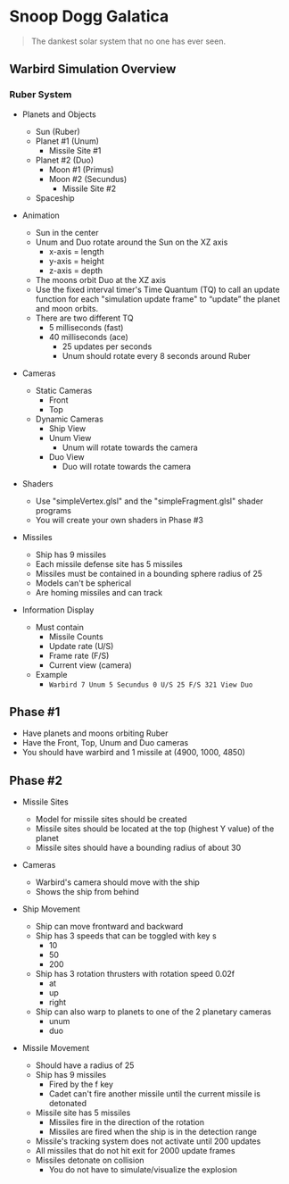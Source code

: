 # Snoop Dogg Galatica
>The dankest solar system that no one has ever seen.

## Warbird Simulation Overview

### Ruber System

* Planets and Objects
    * Sun (Ruber)
    * Planet #1 (Unum)
        * Missile Site #1
    * Planet #2 (Duo)
        * Moon #1 (Primus)
        * Moon #2 (Secundus)
            * Missile Site #2
    * Spaceship

* Animation
    * Sun in the center
    * Unum and Duo rotate around the Sun on the XZ axis
        * x-axis = length
        * y-axis = height
        * z-axis = depth
    * The moons orbit Duo at the XZ axis
    * Use the fixed interval timer's Time Quantum (TQ) to call an update function for each "simulation update frame" to “update” the planet and moon orbits.
    * There are two different TQ
        * 5 milliseconds (fast)
        * 40 milliseconds (ace)
            * 25 updates per seconds
            * Unum should rotate every 8 seconds around Ruber

* Cameras
    * Static Cameras
        * Front
        * Top
    * Dynamic Cameras
        * Ship View
        * Unum View
            * Unum will rotate towards the camera
        * Duo View
            * Duo will rotate towards the camera
        
* Shaders
    * Use "simpleVertex.glsl" and the "simpleFragment.glsl" shader programs
    * You will create your own shaders in Phase #3

* Missiles
    * Ship has 9 missiles
    * Each missile defense site has 5 missiles
    * Missiles must be contained in a bounding sphere radius of 25
    * Models can't be spherical
    * Are homing missiles and can track

* Information Display
    * Must contain
        * Missile Counts
        * Update rate (U/S)
        * Frame rate (F/S)
        * Current view (camera)
    * Example
        * `Warbird 7 Unum 5 Secundus 0 U/S 25 F/S 321 View Duo`

## Phase #1

* Have planets and moons orbiting Ruber
* Have the Front, Top, Unum and Duo cameras
* You should have warbird and 1 missile at (4900, 1000, 4850)

## Phase #2

* Missile Sites
    * Model for missile sites should be created
    * Missile sites should be located at the top (highest Y value) of the planet
    * Missile sites should have a bounding radius of about 30

* Cameras
    * Warbird's camera should move with the ship
    * Shows the ship from behind

* Ship Movement
    * Ship can move frontward and backward
    * Ship has 3 speeds that can be toggled with key s
        * 10
        * 50
        * 200
    * Ship has 3 rotation thrusters with rotation speed 0.02f 
        * at
        * up
        * right
    * Ship can also warp to planets to one of the 2 planetary cameras
        * unum
        * duo

* Missile Movement
    * Should have a radius of 25
    * Ship has 9 missiles
        * Fired by the f key
        * Cadet can't fire another missile until the current missile is detonated
    * Missile site has 5 missiles
        * Missiles fire in the direction of the rotation
        * Missiles are fired when the ship is in the detection range
    * Missile's tracking system does not activate until 200 updates
    * All missiles that do not hit exit for 2000 update frames
    * Missiles detonate on collision
        * You do not have to simulate/visualize the explosion
